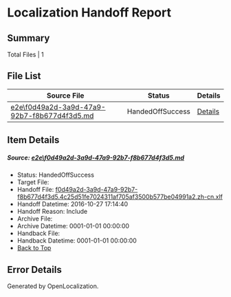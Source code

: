 # <a name='report-top'></a> Localization Handoff Report

## Summary
 Total Files | 1

## File List
 Source File | Status | Details 
 ----------- | ------ | ------- 
 [e2e\f0d49a2d-3a9d-47a9-92b7-f8b677d4f3d5.md](https://github.com/OpenLocalizationTestOrg/ol-test0/blob/fc21c74dc8eafd7d1b9b6428c4506919dd20776c/e2e/f0d49a2d-3a9d-47a9-92b7-f8b677d4f3d5.md) | HandedOffSuccess | [Details](#b800931242f12f6d1dfea8cad0a3c7cc11a01b9f1)

## Item Details
##### <a name='b800931242f12f6d1dfea8cad0a3c7cc11a01b9f1'></a> Source: [e2e\f0d49a2d-3a9d-47a9-92b7-f8b677d4f3d5.md](https://github.com/OpenLocalizationTestOrg/ol-test0/blob/fc21c74dc8eafd7d1b9b6428c4506919dd20776c/e2e/f0d49a2d-3a9d-47a9-92b7-f8b677d4f3d5.md)
* Status: HandedOffSuccess
* Target File: 
* Handoff File: [f0d49a2d-3a9d-47a9-92b7-f8b677d4f3d5.4c25d51fe7024311af705af3500b577be04991a2.zh-cn.xlf](https://github.com/OpenLocalizationTestOrg/ol-test0-handoff/blob/4ec5171154c2e0edbeaea5a7e836dec59888d203/ol-handoff/OpenLocalizationTestOrg/ol-test0-zhcn/shujia/ht/f0d49a2d-3a9d-47a9-92b7-f8b677d4f3d5.4c25d51fe7024311af705af3500b577be04991a2.zh-cn.xlf)
* Handoff Datetime: 2016-10-27 17:14:40
* Handoff Reason: Include
* Archive File: 
* Archive Datetime: 0001-01-01 00:00:00
* Handback File: 
* Handback Datetime: 0001-01-01 00:00:00
* [Back to Top](#report-top)


## Error Details

Generated by OpenLocalization.
